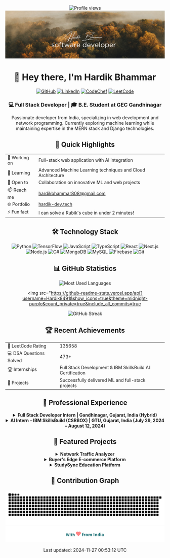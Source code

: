 <div align="center">
  <img src="https://komarev.com/ghpvc/?username=Hardik8491&label=Profile%20views&color=0e75b6&style=flat" alt="Profile views" />
</div>

<div align="center">
  <img src="https://raw.githubusercontent.com/Hardik8491/Hardik8491/main/hero.png" alt="Hero banner" style="max-width: 100%; height: auto;" />
</div>

<h1 align="center" id="greeting-title">👋 Hey there, I'm Hardik Bhammar</h1>

<p align="center">
  <a href="https://github.com/Hardik8491"><img src="https://img.shields.io/badge/GitHub-181717?style=for-the-badge&logo=github&logoColor=white" alt="GitHub"/></a>
  <a href="https://linkedin.com/in/Hardik8491"><img src="https://img.shields.io/badge/LinkedIn-0A66C2?style=for-the-badge&logo=linkedin&logoColor=white" alt="LinkedIn"/></a>
  <a href="https://www.codechef.com/users/light8491"><img src="https://img.shields.io/badge/CodeChef-5B4638?style=for-the-badge&logo=codechef&logoColor=white" alt="CodeChef"/></a>
  <a href="https://www.leetcode.com/Hardik_8491"><img src="https://img.shields.io/badge/LeetCode-FFA116?style=for-the-badge&logo=leetcode&logoColor=black" alt="LeetCode"/></a>
</p>

<div align="center">
  <h3>💻 Full Stack Developer | 🎓 B.E. Student at GEC Gandhinagar</h3>
  <p>Passionate developer from India, specializing in web development and network programming. Currently exploring machine learning while maintaining expertise in the MERN stack and Django technologies.</p>
</div>

<h2 align="center">🚀 Quick Highlights</h2>

<div align="center">
  <table>
    <tr>
      <td>🔭 Working on</td>
      <td id="current-project">Full-stack web application with AI integration</td>
    </tr>
    <tr>
      <td  id="learning">🌱 Learning</td>
      <td>Advanced Machine Learning techniques and Cloud Architecture</td>
    </tr>
    <tr>
      <td>💼 Open to</td>
      <td>Collaboration on innovative ML and web projects</td>
    </tr>
    <tr>
      <td>📫 Reach me</td>
      <td><a href="mailto:hardikbhammar808@gmail.com">hardikbhammar808@gmail.com</a></td>
    </tr>
    <tr>
      <td>🌐 Portfolio</td>
      <td><a id="portfolio-link" href="https://hardikbhammar.dev">hardik-dev.tech</a></td>
    </tr>
    <tr>
      <td>⚡ Fun fact</td>
      <td id="fun-fact">I can solve a Rubik's cube in under 2 minutes!</td>
    </tr>
  </table>
</div>

<h2 align="center">🛠️ Technology Stack</h2>

<div align="center">
  <img src="https://img.shields.io/badge/Python-3776AB?style=for-the-badge&logo=python&logoColor=white" alt="Python" />
  <img src="https://img.shields.io/badge/TensorFlow-FF6F00?style=for-the-badge&logo=tensorflow&logoColor=white" alt="TensorFlow" />
  <img src="https://img.shields.io/badge/JavaScript-F7DF1E?style=for-the-badge&logo=javascript&logoColor=black" alt="JavaScript" />
  <img src="https://img.shields.io/badge/TypeScript-3178C6?style=for-the-badge&logo=typescript&logoColor=white" alt="TypeScript" />
  <img src="https://img.shields.io/badge/React-61DAFB?style=for-the-badge&logo=react&logoColor=black" alt="React" />
  <img src="https://img.shields.io/badge/Next.js-000000?style=for-the-badge&logo=next.js&logoColor=white" alt="Next.js" />
  <img src="https://img.shields.io/badge/Node.js-339933?style=for-the-badge&logo=node.js&logoColor=white" alt="Node.js" />
  <img src="https://img.shields.io/badge/C%23-239120?style=for-the-badge&logo=c-sharp&logoColor=white" alt="C#" />
  <img src="https://img.shields.io/badge/MongoDB-47A248?style=for-the-badge&logo=mongodb&logoColor=white" alt="MongoDB" />
  <img src="https://img.shields.io/badge/MySQL-4479A1?style=for-the-badge&logo=mysql&logoColor=white" alt="MySQL" />
  <img src="https://img.shields.io/badge/Firebase-FFCA28?style=for-the-badge&logo=firebase&logoColor=black" alt="Firebase" />
  <img src="https://img.shields.io/badge/Git-F05032?style=for-the-badge&logo=git&logoColor=white" alt="Git" />
</div>

<h2 align="center">📊 GitHub Statistics</h2>

<div align="center">
  <img src="https://github-readme-stats.vercel.app/api/top-langs?username=Hardik8491&show_icons=true&theme=midnight-purple&locale=en&layout=compact" alt="Most Used Languages" />

  <img src="https://github-readme-stats.vercel.app/api?username=Hardik8491&show_icons=true&theme=midnight-purple&count_private=true&include_all_commits=true

  <img src="https://github-readme-streak-stats.herokuapp.com/?user=Hardik8491&theme=midnight-purple" alt="GitHub Streak" />
</div>


<h2 align="center">🏆 Recent Achievements</h2>

<table align="center">
  <tr>
    <td>🎯 LeetCode Rating</td>
    <td id="leetcode-rating">135658</td>
  </tr>
  <tr>
    <td>💻 DSA Questions Solved</td>
    <td id="dsa-solved">473+</td>
  </tr>
  <tr>
    <td>🏆 Internships</td>
    <td>Full Stack Development & IBM SkillsBuild AI Certification</td>
  </tr>
  <tr>
    <td>🌟 Projects</td>
    <td>Successfully delivered ML and full-stack projects</td>
  </tr>
</table>

<h2 align="center">💼 Professional Experience</h2>

<div align="center">
  <details>
    <summary><strong>Full Stack Developer Intern | Gandhinagar, Gujarat, India (Hybrid)</strong></summary>
    <ul>
      <li>Developed a Full-Stack Web Application using Next.js and Express.js with role-based routing and JWT authentication</li>
      <li>Enhanced e-commerce functionality with Stripe payment integration</li>
      <li>Implemented Redux state management for improved data handling and user experience</li>
      <li>Collaborated with cross-functional teams on frontend and backend development</li>
      <li>Improved app stability and user satisfaction by 20% through QA testing and debugging</li>
    </ul>
  </details>

  <details>
    <summary><strong>AI Intern – IBM SkillsBuild (CSRBOX) | GTU, Gujarat, India (July 29, 2024 – August 12, 2024)</strong></summary>
    <ul>
      <li>Completed intensive AI training through IBM SkillsBuild at Gujarat Technological University</li>
      <li>Developed an intelligent banking chatbot using IBM Watson Assistant and NLP</li>
      <li>Created a user-friendly GUI for enhanced chatbot interactions</li>
      <li>Implemented advanced features including payments, reminders, and balance transfers</li>
      <li>Gained expertise in API integration, scalability optimization, and security implementation</li>
    </ul>
  </details>
</div>

<h2 align="center">🌟 Featured Projects</h2>

<div align="center">
  <details>
    <summary><strong>Network Traffic Analyzer</strong></summary>
    <ul>
      <li>Python-based network traffic analysis tool</li>
      <li>Real-time packet capture and analysis</li>
      <li>Machine learning for anomaly detection</li>
    </ul>
  </details>

  <details>
    <summary><strong>Buyer's Edge E-commerce Platform</strong></summary>
    <ul>
      <li>Full-stack e-commerce solution with Stripe integration</li>
      <li>Role-based authentication & Redux state management</li>
      <li>Admin dashboard for complete store management</li>
    </ul>
  </details>

  <details>
    <summary><strong>StudySync Education Platform</strong></summary>
    <ul>
      <li>Comprehensive course management system</li>
      <li>Student-instructor interaction platform</li>
      <li>ML-powered content recommendations</li>
    </ul>
  </details>
</div>

<h2 align="center">🐍 Contribution Graph</h2>

<div align="center">
  <img src="https://raw.githubusercontent.com/Hardik8491/Hardik8491/output/snake.svg" alt="Snake animation" />
</div>

<div align="center">
  <img src="https://raw.githubusercontent.com/Hardik8491/Hardik8491/main/with_love.png" alt="Made with ❤️" style="max-width: 100%; height: auto;" />
</div>

<p align='center' id="last-updated">Last updated: 2024-11-27 00:53:12 UTC